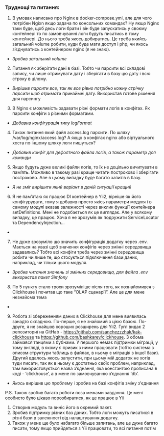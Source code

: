 ### Труднощі та питання:

1. В умовах написано про Nginx в docker-compose.yml, але для чого потрібен Ngixn якщо задача по консольних командах?
Ну якщо Nginx таки буде, щоб десь логи брати і він буде запускатись у своєму контейнері то по замовчуванні логи будуть 
писатись в тому контейнері. До нього треба якось добиратись. Це треба якийсь загальний volume робити, куди буде мати 
доступ і php, чи якось з’єднуватись з контейнером nginx (я не знаю). 
- _Зробив загальний volume_
2. Питання як зберігати дані в базі. Тобто чи парсити всі складові запису, чи лише отримувати дату і зберігати в базу 
цю дату і всю строку в цілому. 
- _Вирішив парсити все, так як все рівно потрібно кожну стрічку парсити щоб отримати_ 
принаймні дату. Використав готове рішення для парсингу
3. В Nginx є можливість задавати різні формати логів в конфігах. Як парсити конфіги з різними форматами. 
- _Добавив конфігурація типу logFormat_
4. Також питання який файл access.log парсити. По шляху /var/log/nginx/access.log? А якщо в конфігах nginx або 
віртуального хоста по іншому шляху логи пишуться? 
- _Добавив конфіг для дефолтного файла логів, а також параметр для команди_
5. Якщо будуть дуже великі файли логів, то їх не доцільно вичитувати в пам’ять. Можливо в такому разі краще читати 
построково і зберігати построково. Але в цьому випадку буде багато запитів в базу. 
- _Я не зміг вирішити який варіант в даній ситуації кращий_
6. Я не пам’ятаю як працює DI контейнер в Yii2, вірніше як його конфігурувати, тому я добавив просто якісь параметри модуля 
і в самому модулі вказав залежності через виклик функції контейнера setDefinitions. Мені не подобається як це виглядає. 
Але у всякому випадку, це працює. Хоча я не зрозумів як подружити ServiceLocator та DependencyInjection…
- 
7. Не дуже зрозуміло що значить конфігурація додатку через .env. Мається на увазі  щоб значення конфігів через змінні 
середовища задавались? Тобто всі конфіги треба через змінні середовища робити чи лише те, що стосується підключення 
бази даних, наприклад, чи тільки цього модуля. 
- _Зробив читання значень зі змінних середовища, для файла .env використав пакет Simfony_
8. По 5 пункту стало трохи зрозуміліше після того, як познайомився з Clickhouse і почитав що таке “OLAP сценарії”. 
Але це для мене незнайома тема
-
9. Робота зі збереженням даних в Clickhouse для мене виявилась занадто складною. По-перше, я не знайомий з цією базою. 
По-друге, я не знайшов хороших розширень для Yii2. Гугл видає 2 репозиториї на GitHab - 
https://github.com/sanchezzzhak/kak-clickhouse та https://github.com/bashkarev/clickhouse. З обома займався танцями з 
бубнами. У першого немає підтримки міграції, у тому вигляді, в якому я привик з ними працювати (тобто система з описом 
структури таблиць в файлах, в ньому є міграція з іншої бази). Другий вдалось якось запустити, при цьому мій додаток не 
хотів туди писати, так як в ньому є достатньо своїх проблем, наприклад, там використовується назва з’єднання, яка 
константою прописана в коді - ‘clickhouse’, а в мене по замовчуванню з’єднання ‘db’. 
- _Якось_ вирішив цю проблему і зробив на базі конфігів зміну з'єднання

P.S. Також зробив багато роботи поза межами завдання. Це мені особисто було цікаво порозбиратися, як це працює в Yii

1. Створив модуль та виніс його в окремий пакет.
2. Зробив підтримку різних баз даних. Тобто логи можуть писатися в різні бази в залежності від налаштування додатку.
3. Також у мене ще було набагато більше запитань, але це дуже багато писати, тому якщо прийдеться з Yii працювати, 
то всі питання потім

